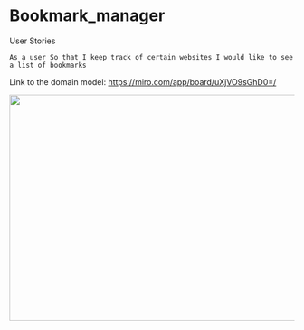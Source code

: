 # Bookmark_manager

User Stories

`As a user
So that I keep track of certain websites
I would like to see a list of bookmarks`

Link to the domain model: https://miro.com/app/board/uXjVO9sGhD0=/


<img src="https://lh3.googleusercontent.com/OSNE4yP8pyxyxZ6dUTGCNktWmhXweuUUvIbNJuu8FGhcKHUkx3xaTA2BshQAR_3un_xDo_U=s170"  width="800" height="400" />
